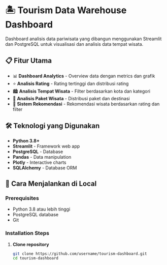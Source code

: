 # 🏝️ Tourism Data Warehouse Dashboard

Dashboard analisis data pariwisata yang dibangun menggunakan Streamlit dan PostgreSQL untuk visualisasi dan analisis data tempat wisata.

## 📋 Fitur Utama

- 📊 **Dashboard Analytics** - Overview data dengan metrics dan grafik
- ⭐ **Analisis Rating** - Rating tertinggi dan distribusi rating
- 🏙️ **Analisis Tempat Wisata** - Filter berdasarkan kota dan kategori
- 💼 **Analisis Paket Wisata** - Distribusi paket dan destinasi
- 🌟 **Sistem Rekomendasi** - Rekomendasi wisata berdasarkan rating dan filter

## 🛠️ Teknologi yang Digunakan

- **Python 3.8+**
- **Streamlit** - Framework web app
- **PostgreSQL** - Database
- **Pandas** - Data manipulation
- **Plotly** - Interactive charts
- **SQLAlchemy** - Database ORM

## 🚀 Cara Menjalankan di Local

### Prerequisites
- Python 3.8 atau lebih tinggi
- PostgreSQL database
- Git

### Installation Steps

1. **Clone repository**
   ```bash
   git clone https://github.com/username/tourism-dashboard.git
   cd tourism-dashboard